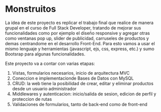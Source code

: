 # Monstruitos 

La idea de este proyecto es replicar el trabajo final que realice de manera grupal en el curso de Full Stack Developer, tratando de mejorar sus funcionalidades como por ejemplo el diseño responsive y agregar otras como ventanas pop up, slider de publicidad, carruseles de productos y demas centrandome en el desarrollo Front-End. Para esto vamos a usar el mismo lenguaje y herramientas (javascript, ejs, css, express, etc.) y sumo Bootsrap para algunas funcionalidades.


Este proyecto va a contar con varias etapas:
1. Vistas, formularios necesarios, inicio de arquitectura MVC
2. Coneccion e implementacionde Bases de Datos con MySQL
3. CRUD: la web tiene la posibilidad de crear, editar y eliminar productos desde un usuario administrador
4. Middlewares y autenticacion: inicio/salida de sesion, edicion de perfil y proteccion de rutas
5. Validaciones de formularios, tanto de back-end como de front-end

